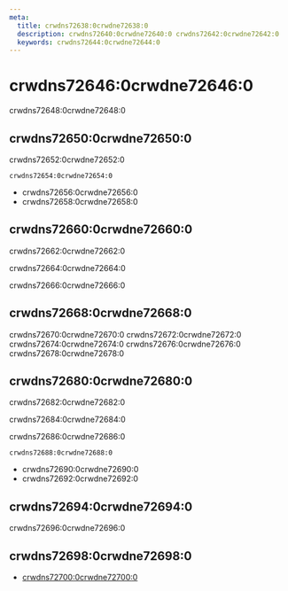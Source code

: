 ```yaml
---
meta:
  title: crwdns72638:0crwdne72638:0
  description: crwdns72640:0crwdne72640:0 crwdns72642:0crwdne72642:0
  keywords: crwdns72644:0crwdne72644:0
---
```


# crwdns72646:0crwdne72646:0
crwdns72648:0crwdne72648:0

<entry-ad />

## crwdns72650:0crwdne72650:0
crwdns72652:0crwdne72652:0

`crwdns72654:0crwdne72654:0`
- crwdns72656:0crwdne72656:0
- crwdns72658:0crwdne72658:0


## crwdns72660:0crwdne72660:0
crwdns72662:0crwdne72662:0

  crwdns72664:0crwdne72664:0

  crwdns72666:0crwdne72666:0

## crwdns72668:0crwdne72668:0
crwdns72670:0crwdne72670:0
<alert type="success">crwdns72672:0crwdne72672:0</alert>
<alert type="info">crwdns72674:0crwdne72674:0</alert>
<alert type="warning">crwdns72676:0crwdne72676:0</alert>
<alert type="error">crwdns72678:0crwdne72678:0</alert>

## crwdns72680:0crwdne72680:0
crwdns72682:0crwdne72682:0

  crwdns72684:0crwdne72684:0

  crwdns72686:0crwdne72686:0

  `crwdns72688:0crwdne72688:0`
  - crwdns72690:0crwdne72690:0
  - crwdns72692:0crwdne72692:0

## crwdns72694:0crwdne72694:0
crwdns72696:0crwdne72696:0

## crwdns72698:0crwdne72698:0
  - [crwdns72700:0crwdne72700:0]()

<doc-footer />
